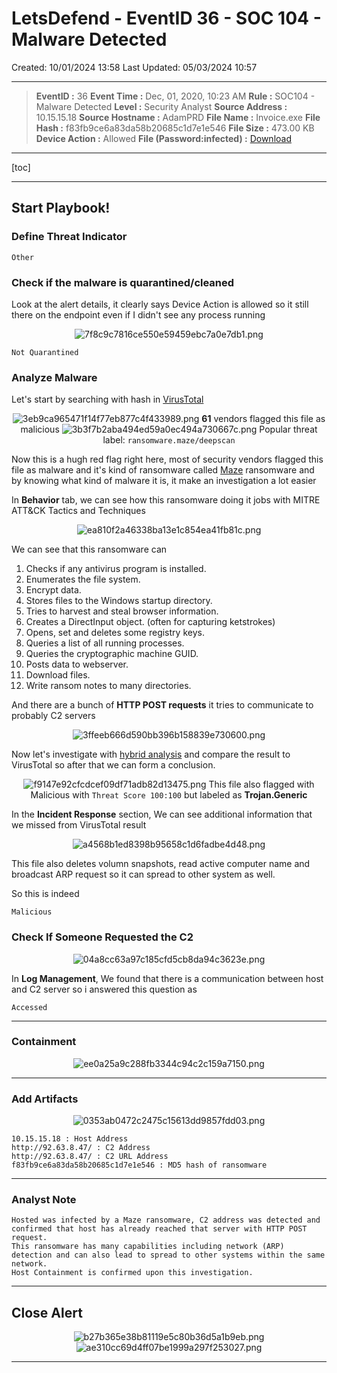 # LetsDefend - EventID 36 - SOC 104 - Malware Detected
Created: 10/01/2024 13:58
Last Updated: 05/03/2024 10:57
* * *
> 	**EventID :** 36
**Event Time :** Dec, 01, 2020, 10:23 AM
**Rule :** SOC104 - Malware Detected
**Level :** Security Analyst
**Source Address :** 10.15.15.18
**Source Hostname :** AdamPRD
**File Name :** Invoice.exe
**File Hash :** f83fb9ce6a83da58b20685c1d7e1e546
**File Size :** 473.00 KB
**Device Action :** Allowed
**File (Password:infected) :** [Download](https://files-ld.s3.us-east-2.amazonaws.com/f83fb9ce6a83da58b20685c1d7e1e546.zip)

* * *
[toc]
* * *
## Start Playbook!
### Define Threat Indicator 
```
Other
```

### Check if the malware is quarantined/cleaned

Look at the alert details, it clearly says Device Action is allowed so it still there on the endpoint even if I didn't see any process running
<div align=center>

![7f8c9c7816ce550e59459ebc7a0e7db1.png](../../_resources/7f8c9c7816ce550e59459ebc7a0e7db1.png)
</div>

```
Not Quarantined
```

### Analyze Malware

Let's start by searching with hash in [VirusTotal](https://www.virustotal.com/gui/file/e8a091a84dd2ea7ee429135ff48e9f48f7787637ccb79f6c3eb42f34588bc684/detection)
<div align=center>

![3eb9ca965471f14f77eb877c4f433989.png](../../_resources/3eb9ca965471f14f77eb877c4f433989.png)
**61** vendors flagged this file as malicious
![3b3f7b2aba494ed59a0ec494a730667c.png](../../_resources/3b3f7b2aba494ed59a0ec494a730667c.png)
Popular threat label: `ransomware.maze/deepscan`
</div>

Now this is a hugh red flag right here, most of security vendors flagged this file as malware and it's kind of ransomware called [Maze](https://www.pcrisk.com/removal-guides/15133-maze-ransomware) ransomware and by knowing what kind of malware it is, it make an investigation a lot easier 

In **Behavior** tab, we can see how this ransomware doing it jobs with MITRE ATT&CK Tactics and Techniques
<div align=center>

![ea810f2a46338ba13e1c854ea41fb81c.png](../../_resources/ea810f2a46338ba13e1c854ea41fb81c.png)
</div>

We can see that this ransomware can
1. Checks if any antivirus program is installed.
2. Enumerates the file system. 
3. Encrypt data.
4. Stores files to the Windows startup directory.
5. Tries to harvest and steal browser information.
6. Creates a DirectInput object. (often for capturing ketstrokes)
7. Opens, set and deletes some registry keys.
8. Queries a list of all running processes.
9. Queries the cryptographic machine GUID.
10. Posts data to webserver.
11. Download files.
12. Write ransom notes to many directories.

And there are a bunch of **HTTP POST requests** it tries to communicate to probably C2 servers
<div align=center>

![3ffeeb666d590bb396b158839e730600.png](../../_resources/3ffeeb666d590bb396b158839e730600.png)
</div>

Now let's investigate with [hybrid analysis](https://www.hybrid-analysis.com/sample/e8a091a84dd2ea7ee429135ff48e9f48f7787637ccb79f6c3eb42f34588bc684) and compare the result to VirusTotal so after that we can form a conclusion.

<div align=center>

![f9147e92cfcdcef09df71adb82d13475.png](../../_resources/f9147e92cfcdcef09df71adb82d13475.png)
This file also flagged with Malicious with `Threat Score 100:100` but labeled as **Trojan.Generic**
</div>

In the **Incident Response** section, We can see additional information that we missed from VirusTotal result
<div align=center>

![a4568b1ed8398b95658c1d6fadbe4d48.png](../../_resources/a4568b1ed8398b95658c1d6fadbe4d48.png)
</div>
This file also deletes volumn snapshots, read active computer name and broadcast ARP request so it can spread to other system as well. 

So this is indeed
```
Malicious
```

### Check If Someone Requested the C2

<div align=center>

![04a8cc63a97c185cfd5cb8da94c3623e.png](../../_resources/04a8cc63a97c185cfd5cb8da94c3623e.png)
</div>

In **Log Management**, We found that there is a communication between host and C2 server so i answered this question as 
```
Accessed
```
* * *
### Containment

<div align=center>

![ee0a25a9c288fb3344c94c2c159a7150.png](../../_resources/ee0a25a9c288fb3344c94c2c159a7150.png)
</div>

** *
### Add Artifacts

<div align=center>

![0353ab0472c2475c15613dd9857fdd03.png](../../_resources/0353ab0472c2475c15613dd9857fdd03.png)
</div>

```
10.15.15.18 : Host Address
http://92.63.8.47/ : C2 Address
http://92.63.8.47/ : C2 URL Address
f83fb9ce6a83da58b20685c1d7e1e546 : MD5 hash of ransomware
```
* * *
### Analyst Note
```
Hosted was infected by a Maze ransomware, C2 address was detected and confirmed that host has already reached that server with HTTP POST request.
This ransomware has many capabilities including network (ARP) detection and can also lead to spread to other systems within the same network. 
Host Containment is confirmed upon this investigation.
```
* * *
## Close Alert
<div align=center>

![b27b365e38b81119e5c80b36d5a1b9eb.png](../../_resources/b27b365e38b81119e5c80b36d5a1b9eb.png)
![ae310cc69d4ff07be1999a297f253027.png](../../_resources/ae310cc69d4ff07be1999a297f253027.png)
</div>

* * *
